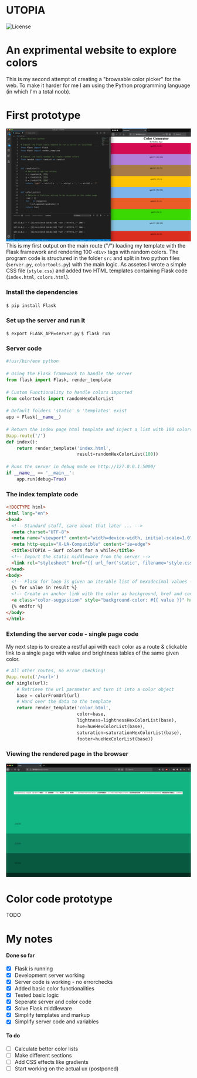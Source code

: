 # UTOPIA
![License](https://poser.pugx.org/laravel/lumen-framework/license.svg)

# An exprimental website to explore colors

This is my second attempt of creating a "browsable color picker" for the web. To make it harder for me I am using the Python programming language (in which I'm a total noob).

# First prototype

![cover](documentation/prototype.png)
This is my first output on the main route ("/") loading my template with the Flask framework and rendering 100 ``<div>`` tags with random colors. The program code is structured in the folder ``src`` and split in two python files (``server.py``, ``colortools.py``) with the main logic. As assetes I wrote a simple CSS file (``style.css``) and added two HTML templates containing Flask code (``index.html``, ``colors.html``).

### Install the dependencies
```$ pip install Flask```

### Set up the server and run it
```$ export FLASK_APP=server.py```
```$ flask run```


### Server code
```python
#!usr/bin/env python

# Using the Flask framework to handle the server
from flask import Flask, render_template

# Custom Functionality to handle colors imported
from colortools import randomHexColorList

# Default folders 'static' & 'templates' exist
app = Flask(__name__)

# Return the index page html template and inject a list with 100 colors
@app.route('/')
def index():
    return render_template('index.html',
                           result=randomHexColorList(100))

# Runs the server in debug mode on http://127.0.0.1:5000/
if __name__ == '__main__':
    app.run(debug=True)
```

### The index template code
```html
<!DOCTYPE html>
<html lang="en">
<head>
  <!-- Standard stuff, care about that later ... -->
  <meta charset="UTF-8">
  <meta name="viewport" content="width=device-width, initial-scale=1.0">
  <meta http-equiv="X-UA-Compatible" content="ie=edge">
  <title>UTOPIA – Surf colors for a while</title>
  <!-- Import the static middleware from the server -->
  <link rel="stylesheet" href="{{ url_for('static', filename='style.css') }}">
</head>
<body>
  <!-- Flask for loop is given an iterable list of hexadecimal values -->
  {% for value in result %}
  <!-- Create an anchor link with the color as background, href and content -->
  <a class="color-suggestion" style="background-color: #{{ value }}" href="{{ value }}">{{ value }}</a>
  {% endfor %}
</body>
</html>
```

### Extending the server code - single page code
My next step is to create a restful api with each color as a route & clickable link to a single page with value and brightness tables of the same given color.

```python
# All other routes, no error checking!
@app.route('/<url>')
def single(url):
    # Retrieve the url parameter and turn it into a color object
    base = colorFromUrl(url)
    # Hand over the data to the template
    return render_template('color.html',
                           color=base,
                           lightness=lightnessHexColorList(base),
                           hue=hueHexColorList(base),
                           saturation=saturationHexColorList(base),
                           footer=hueHexColorList(base))
```

### Viewing the rendered page in the browser
![cover](documentation/singlepage.png)


# Color code prototype

TODO

# My notes

#### Done so far
- [x] Flask is running
- [x] Development server working
- [x] Server code is working - no errorchecks
- [x] Added basic color functionalities
- [x] Tested basic logic
- [x] Seperate server and color code
- [x] Solve Flask middleware
- [x] Simplify templates and markup
- [x] Simplify server code and variables

#### To do
- [ ] Calculate better color lists
- [ ] Make different sections
- [ ] Add CSS effects like gradients
- [ ] Start working on the actual ux (postponed)
